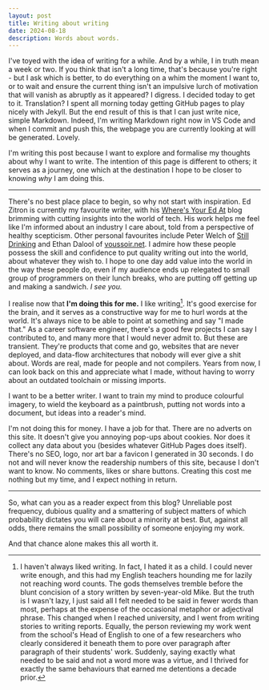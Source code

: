 ```yaml
---
layout: post
title: Writing about writing
date: 2024-08-18
description: Words about words.
---
```


I've toyed with the idea of writing for a while. And by a while, I in truth mean a week or two. If you think that isn't a long time, that's because you're right - but I ask which is better, to do everything on a whim the moment I want to, or to wait and ensure the current thing isn't an impulsive lurch of motivation that will vanish as abruptly as it appeared? I digress. I decided today to get to it. Translation? I spent all morning today getting GitHub pages to play nicely with Jekyll. But the end result of this is that I can just write nice, simple Markdown. Indeed, I'm writing Markdown right now in VS Code and when I commit and push this, the webpage you are currently looking at will be generated. Lovely. 

I'm writing this post because I want to explore and formalise my thoughts about why I want to write. The intention of this page is different to others; it serves as a journey, one which at the destination I hope to be closer to knowing *why* I am doing this.
 
***

There's no best place place to begin, so why not start with inspiration. Ed Zitron is currently my favourite writer, with his [Where's Your Ed At](https://www.wheresyoured.at) blog brimming with cutting insights into the world of tech. His work helps me feel like I'm informed about an industry I care about, told from a perspective of healthy scepticism. Other personal favourites include Peter Welch of [Still Drinking](https://www.stilldrinking.org/essays.php) and Ethan Dalool of [voussoir.net](https://voussoir.net/writing). I admire how these people possess the skill and confidence to put quality writing out into the world, about whatever they wish to. I hope to one day add value into the world in the way these people do, even if my audience ends up relegated to small group of programmers on their lunch breaks, who are putting off getting up and making a sandwich. *I see you.*

I realise now that **I'm doing this for me.** I like writing[^1]. It's good exercise for the brain, and it serves as a constructive way for me to hurl words at the world. It's always nice to be able to point at something and say "I made that." As a career software engineer, there's a good few projects I can say I contributed to, and many more that I would never admit to. But these are transient. They're products that come and go, websites that are never deployed, and data-flow architectures that nobody will ever give a shit about. Words are real, made for people and not compilers. Years from now, I can look back on this and appreciate what I made, without having to worry about an outdated toolchain or missing imports.

I want to be a better writer. I want to train my mind to produce colourful imagery, to wield the keyboard as a paintbrush, putting not words into a document, but ideas into a reader's mind.

I'm not doing this for money. I have a job for that. There are no adverts on this site. It doesn't give you annoying pop-ups about cookies. Nor does it collect any data about you (besides whatever GitHub Pages does itself). There's no SEO, logo, nor art bar a favicon I generated in 30 seconds. I do not and will never know the readership numbers of this site, because I don't want to know. No comments, likes or share buttons. Creating this cost me nothing but my time, and I expect nothing in return.

***

So, what can you as a reader expect from this blog? Unreliable post frequency, dubious quality and a smattering of subject matters of which probability dictates you will care about a minority at best. But, against all odds, there remains the small possibility of someone enjoying my work.

And that chance alone makes this all worth it.

[^1]: I haven't always liked writing. In fact, I hated it as a child. I could never write enough, and this had my English teachers hounding me for lazily not reaching word counts. The gods themselves tremble before the blunt concision of a story written by seven-year-old Mike. But the truth is I wasn't lazy, I just said all I felt needed to be said in fewer words than most, perhaps at the expense of the occasional metaphor or adjectival phrase. This changed when I reached university, and I went from writing stories to writing reports. Equally, the person reviewing my work went from the school's Head of English to one of a few researchers who clearly considered it beneath them to pore over paragraph after paragraph of their students' work. Suddenly, saying exactly what needed to be said and not a word more was a virtue, and I thrived for exactly the same behaviours that earned me detentions a decade prior.
